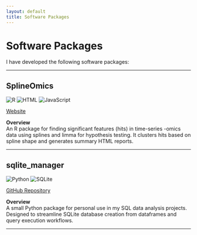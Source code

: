 ```yaml
---
layout: default
title: Software Packages
---
```

# Software Packages

I have developed the following software packages:

---

## **SplineOmics**  

![R](https://img.shields.io/badge/R-blue?style=flat&logo=r&logoColor=white) 
![HTML](https://img.shields.io/badge/HTML-orange?style=flat&logo=html5&logoColor=white) 
![JavaScript](https://img.shields.io/badge/JavaScript-yellow?style=flat&logo=javascript&logoColor=white)

[Website](https://csbg.github.io/SplineOmics/)

**Overview**  
An R package for finding significant features (hits) in time-series -omics data using splines and limma for hypothesis testing. It clusters hits based on spline shape and generates summary HTML reports.

---

## **sqlite_manager**

![Python](https://img.shields.io/badge/Python-yellow?style=flat&logo=python&logoColor=white) 
![SQLite](https://img.shields.io/badge/SQLite-lightblue?style=flat&logo=sqlite&logoColor=white)

[GitHub Repository](https://github.com/Thomas-Rauter/sqlite_manager)

**Overview**  
A small Python package for personal use in my SQL data analysis projects. Designed to streamline 
SQLite database creation from dataframes and query execution workflows.

---

